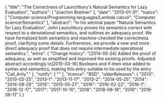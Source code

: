 {
    "title": "The Correctness of Launchbury's Natural Semantics for Lazy Evaluation",
    "authors": [
        "Joachim Breitner"
    ],
    "date": "2013-01-31",
    "topics": [
        "Computer science/Programming languages/Lambda calculi",
        "Computer science/Semantics"
    ],
    "abstract": "In his seminal paper \"Natural Semantics for Lazy Evaluation\", John Launchbury proves his semantics correct with respect to a denotational semantics, and outlines an adequacy proof. We have formalized both semantics and machine-checked the correctness proof, clarifying some details. Furthermore, we provide a new and more direct adequacy proof that does not require intermediate operational semantics.",
    "extra": {
        "Change history": "[2014-05-24] Added the proof of adequacy, as well as simplified and improved the existing proofs. Adjusted abstract accordingly.\n[2015-03-16] Booleans and if-then-else added to syntax and semantics, making this entry suitable to be used by the entry \"Call_Arity\"."
    },
    "notify": [
        ""
    ],
    "licence": "BSD",
    "olderReleases": {
        "2013": "2013-02-25",
        "2013-1": "2013-11-17",
        "2013-2": "2014-05-25",
        "2014": "2014-08-28",
        "2015": "2015-05-27",
        "2016": "2016-02-22",
        "2016-1": "2016-12-17",
        "2017": "2017-10-10",
        "2018": "2018-08-16",
        "2019": "2019-06-11"
    }
}